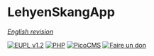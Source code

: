# LehyenSkangApp

_[English revision](README.md)_

[![EUPL v1.2](https://img.shields.io/badge/licence-EUPL_v1.2-blue)](https://github.com/J9rem/LehyenSkangApp/blob/master/docs/fr/LICENCE)
[![PHP](https://img.shields.io/badge/PHP-777BB4?logo=php&labelColor=white)](#)
[![PicoCMS](https://img.shields.io/badge/dependency-PicoCMS-green)](https://github.com/picocms/Pico)
[![Faire un don](https://img.shields.io/badge/soutenir-black?logo=liberapay)](https://liberapay.com/J9rem/donate)